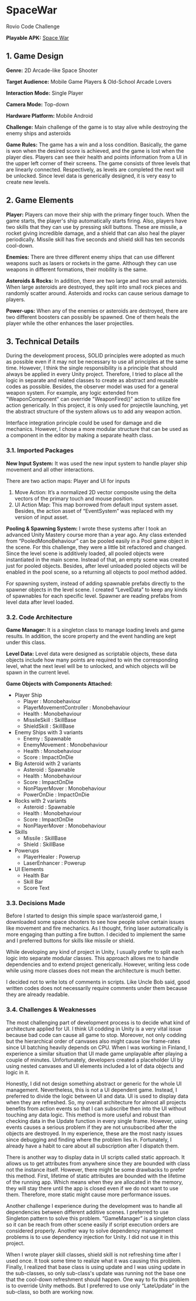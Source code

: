 # SpaceWar
Rovio Code Challenge

**Playable APK:** [Space War](https://www.google.com)

## 1. Game Design
**Genre:** 2D Arcade-like Space Shooter

**Target Audience:** Mobile Game Players & Old-School Arcade Lovers

**Interaction Mode:** Single Player

**Camera Mode:** Top-down

**Hardware Platform:** Mobile Android

**Challenge:** Main challenge of the game is to stay alive while destroying the enemy ships and asteroids

**Game Rules:** The game has a win and a loss condition. Basically, the game is won when the desired score is achieved, and the game is lost when the player dies. Players can see their health and points information from a UI in the upper left corner of their screens.
The game consists of three levels that are linearly connected. Respectively, as levels are completed the next will be unlocked. Since level data is generically designed, it is very easy to create new levels.

## 2. Game Elements
**Player:** Players can move their ship with the primary finger touch. When the game starts, the player's ship automatically starts firing. Also, players have two skills that they can use by pressing skill buttons. These are missile, a rocket giving incredible damage, and a shield that can also heal the player periodically. Missile skill has five seconds and shield skill has ten seconds cool-down.

**Enemies:** There are three different enemy ships that can use different weapons such as lasers or rockets in the game. Although they can use weapons in different formations, their mobility is the same.

**Asteroids & Rocks:** In addition, there are two large and two small asteroids. When large asteroids are destroyed, they split into small rock pieces and randomly scatter around. Asteroids and rocks can cause serious damage to players.

**Power-ups:** When any of the enemies or asteroids are destroyed, there are two different boosters can possibly be spawned. One of them heals the player while the other enhances the laser projectiles.

## 3. Technical Details
During the development process, SOLID principles were adopted as much as possible even if it may not be necessary to use all principles at the same time. However, I think the single responsibility is a principle that should always be applied in every Unity project. Therefore, I tried to place all the logic in separate and related classes to create as abstract and reusable codes as possible. Besides, the observer model was used for a general weapon system. For example, any logic extended from "WeaponComponent" can override "WeaponFired()" action to utilize fire action generically. In this project, it is only used for projectile launching, yet the abstract structure of the system allows us to add any weapon action.

Interface integration principle could be used for damage and die mechanics. However, I chose a more modular structure that can be used as a component in the editor by making a separate health class.

### 3.1. Imported Packages
**New Input System:** It was used the new input system to handle player ship movement and all other interactions.

There are two action maps: Player and UI for inputs
 1. Move Action: It’s a normalized 2D vector composite using the delta vectors of the primary touch and mouse position.
 2. UI Action Map: This map borrowed from default input system asset. Besides, the action asset of “EventSystem” was replaced with my version of input asset.

**Pooling & Spawning System:** I wrote these systems after I took an advanced Unity Mastery course more than a year ago. Any class extended from “PooledMonoBehaviour” can be pooled easily in a Pool game object in the scene. For this challenge, they were a little bit refactored and changed. Since the level scene is additively loaded, all pooled objects were instantiated in the main scene. Instead of that, an empty scene was created just for pooled objects. Besides, after level unloaded pooled objects will be enabled in the pool scene, so a returning all objects to pool method added.

For spawning system, instead of adding spawnable prefabs directly to the spawner objects in the level scene. I created “LevelData” to keep any kinds of spawnables for each specific level. Spawner are reading prefabs from level data after level loaded.

### 3.2. Code Architecture
**Game Manager:** It is a singleton class to manage loading levels and game results. In addition, the score property and the event handling are kept under this class.

**Level Data:** Level data were designed as scriptable objects, these data objects include how many points are required to win the corresponding level, what the next level will be to unlocked, and which objects will be spawn in the current level.

**Game Objects with Components Attached:**

- Player Ship
  - Player : Monobehaviour
  - PlayerMovementController : Monobehaviour
  - Health : Monobehaviour
  - MissileSkill : SkillBase
  - ShieldSkill : SkillBase
- Enemy Ships with 3 variants
  - Enemy : Spawnable
  - EnemyMovement : Monobehaviour
  - Health : Monobehaviour
  - Score : ImpactOnDie
- Big Asteroid with 2 variants
  - Asteroid : Spawnable
  - Health : Monobehaviour
  - Score : ImpactOnDie
  - NonPlayerMover : Monobehaviour
  - PowerOnDie : ImpactOnDie
- Rocks with 2 variants
  - Asteroid : Spawnable
  - Health : Monobehaviour
  - Score : ImpactOnDie
  - NonPlayerMover : Monobehaviour
- Skills
  - Missile : SkillBase
  - Shield : SkillBase
- Powerups
  - PlayerHealer : Powerup
  - LaserEnhancer : Powerup
- UI Elements
  - Health Bar
  - Skill Bar
  - Score Text
  
### 3.3. Decisions Made
Before I started to design this simple space war/asteroid game, I downloaded some space shooters to see how people solve certain issues like movement and fire mechanics. As I thought, firing laser automatically is more engaging than putting a fire button. I decided to implement the same and I preferred buttons for skills like missile or shield.

While developing any kind of project in Unity, I usually prefer to split each logic into separate modular classes. This approach allows me to handle dependencies and to extend project generically. However, writing less code while using more classes does not mean the architecture is much better.

I decided not to write lots of comments in scripts. Like Uncle Bob said, good written codes does not necessarily require comments under them because they are already readable.

### 3.4. Challenges & Weaknesses
The most challenging part of development process is to decide what kind of architecture applied for UI. I think UI codding in Unity is a very vital issue because bad code can cause all game to stop. Moreover,  not only codding but the hierarchical order of canvases also might cause low frame-rates since UI batching heavily depends on CPU. When I was working in Finland, I experience a similar situation that UI made game unplayable after playing a couple of minutes. Unfortunately, developers created a placeholder UI by using nested canvases and UI elements included a lot of data objects and logic in it.

Honestly, I did not design something abstract or generic for the whole UI management. Nevertheless, this is not a UI dependent game. Instead, I preferred to divide the logic between UI and data. UI is used to display data when they are refreshed. So, my overall architecture for almost all projects benefits from action events so that I can subscribe then into the UI without touching any data logic. This method is more useful and robust than checking data in the Update function in every single frame. However, using events causes a serious problem if they are not unsubscribed after the objects are destroyed. In my experience, these are the most nasty issues since debugging and finding where the problem lies in. Fortunately, I already have a habit to care about all subscription after I dispatch them.

There is another way to display data in UI scripts called static approach. It allows us to get attributes from anywhere since they are bounded with class not the instance itself. However, there might be some drawbacks to prefer this method. First, lifetime of static attributes are bounded with the lifetime of the running app. Which means when they are allocated in the memory, they will stay there until the app is closed even if we do not want to use them. Therefore, more static might cause more performance issues.

Another challenge I experience during the development was to handle all dependencies between different additive scenes. I preferred to use Singleton pattern to solve this problem. “GameManager” is a singleton class so it can be reach from other scene easily if script execution orders are considered properly. Another way to solve dependency management problems is to use dependency injection for Unity. I did not use it in this project.

When I wrote player skill classes, shield skill is not refreshing time after I used once. It took some time to realize what it was causing this problem. Finally, I realized that base class is using update and I was using update in the sub-classes, so only sub-class's update was running not the base one that the cool-down refreshment should happen. One way to fix this problem is to override Unity methods. But I preferred to use only “LateUpdate” in the sub-class, so both are working now.
